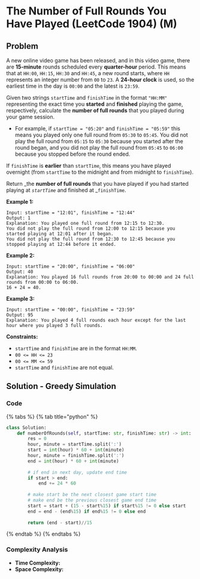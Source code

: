 # The Number of Full Rounds You Have Played (LeetCode 1904) (M)

## Problem

A new online video game has been released, and in this video game, there are **15-minute** rounds scheduled every **quarter-hour** period. This means that at `HH:00`, `HH:15`, `HH:30` and `HH:45`, a new round starts, where `HH` represents an integer number from `00` to `23`. A **24-hour clock** is used, so the earliest time in the day is `00:00` and the latest is `23:59`.

Given two strings `startTime` and `finishTime` in the format `"HH:MM"` representing the exact time you **started** and **finished** playing the game, respectively, calculate the **number of full rounds** that you played during your game session.

* For example, if `startTime = "05:20"` and `finishTime = "05:59"` this means you played only one full round from `05:30` to `05:45`. You did not play the full round from `05:15` to `05:30` because you started after the round began, and you did not play the full round from `05:45` to `06:00` because you stopped before the round ended.

If `finishTime` is **earlier** than `startTime`, this means you have played overnight (from `startTime` to the midnight and from midnight to `finishTime`).

Return _the **number of full rounds** that you have played if you had started playing at _`startTime`_ and finished at _`finishTime`.

**Example 1:**

```
Input: startTime = "12:01", finishTime = "12:44"
Output: 1
Explanation: You played one full round from 12:15 to 12:30.
You did not play the full round from 12:00 to 12:15 because you started playing at 12:01 after it began.
You did not play the full round from 12:30 to 12:45 because you stopped playing at 12:44 before it ended.
```

**Example 2:**

```
Input: startTime = "20:00", finishTime = "06:00"
Output: 40
Explanation: You played 16 full rounds from 20:00 to 00:00 and 24 full rounds from 00:00 to 06:00.
16 + 24 = 40.
```

**Example 3:**

```
Input: startTime = "00:00", finishTime = "23:59"
Output: 95
Explanation: You played 4 full rounds each hour except for the last hour where you played 3 full rounds.
```

**Constraints:**

* `startTime` and `finishTime` are in the format `HH:MM`.
* `00 <= HH <= 23`
* `00 <= MM <= 59`
* `startTime` and `finishTime` are not equal.

## Solution - Greedy Simulation

### Code

{% tabs %}
{% tab title="python" %}
```python
class Solution:
    def numberOfRounds(self, startTime: str, finishTime: str) -> int:
        res = 0
        hour, minute = startTime.split(':')
        start = int(hour) * 60 + int(minute)
        hour, minute = finishTime.split(':')
        end = int(hour) * 60 + int(minute)
        
        # if end in next day, update end time
        if start > end:
            end += 24 * 60
        
        # make start be the next closest game start time
        # make end be the previous closest game end time
        start = start + (15 - start%15) if start%15 != 0 else start
        end = end - (end%15) if end%15 != 0 else end
        
        return (end - start)//15
```
{% endtab %}
{% endtabs %}

### Complexity Analysis

* **Time Complexity:**
* **Space Complexity:**
